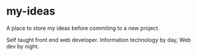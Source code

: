 # my-ideas
A place to store my ideas before commiting to a new project. 

Self taught front end web developer. Information technology by day, Web dev by night. 
